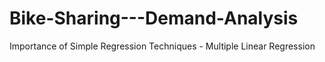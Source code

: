 # Bike-Sharing---Demand-Analysis
Importance of Simple Regression Techniques - Multiple Linear Regression
